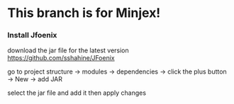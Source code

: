 # This branch is for Minjex!

### Install Jfoenix

download the jar file for the latest version
https://github.com/sshahine/JFoenix

go to project structure -> modules -> 
dependencies -> click the plus button -> New ->
add JAR

select the jar file and add it then apply changes